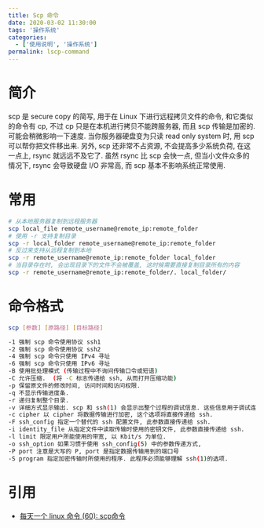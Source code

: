 ```yaml
---
title: Scp 命令
date: 2020-03-02 11:30:00
tags: '操作系统'
categories:
  - ['使用说明', '操作系统']
permalink: lscp-command
---
```


# 简介

scp 是 secure copy 的简写, 用于在 Linux 下进行远程拷贝文件的命令, 和它类似的命令有 cp, 不过 cp 只是在本机进行拷贝不能跨服务器, 而且 scp 传输是加密的. 可能会稍微影响一下速度. 当你服务器硬盘变为只读 read only system 时, 用 scp 可以帮你把文件移出来. 另外, scp 还非常不占资源, 不会提高多少系统负荷, 在这一点上, rsync 就远远不及它了. 虽然 rsync 比 scp 会快一点, 但当小文件众多的情况下, rsync 会导致硬盘 I/O 非常高, 而 scp 基本不影响系统正常使用.

# 常用

```sh
# 从本地服务器复制到远程服务器
scp local_file remote_username@remote_ip:remote_folder
# 使用 -r 支持复制目录
scp -r local_folder remote_username@remote_ip:remote_folder
# 反过来支持从远程复制到本地
scp -r remote_username@remote_ip:remote_folder local_folder
# 当目录存在时, 会出现目录下的文件不会被覆盖, 这时候需要直接复制目录所有的内容
scp -r remote_username@remote_ip:remote_folder/. local_folder/
```

<!-- more -->

# 命令格式

```sh
scp [参数] [原路径] [目标路径]

-1 强制 scp 命令使用协议 ssh1
-2 强制 scp 命令使用协议 ssh2
-4 强制 scp 命令只使用 IPv4 寻址
-6 强制 scp 命令只使用 IPv6 寻址
-B 使用批处理模式 (传输过程中不询问传输口令或短语)
-C 允许压缩.  (将 -C 标志传递给 ssh, 从而打开压缩功能)
-p 保留原文件的修改时间, 访问时间和访问权限.
-q 不显示传输进度条.
-r 递归复制整个目录.
-v 详细方式显示输出. scp 和 ssh(1) 会显示出整个过程的调试信息. 这些信息用于调试连接, 验证和配置问题.
-c cipher 以 cipher 将数据传输进行加密, 这个选项将直接传递给 ssh.
-F ssh_config 指定一个替代的 ssh 配置文件, 此参数直接传递给 ssh.
-i identity_file 从指定文件中读取传输时使用的密钥文件, 此参数直接传递给 ssh.
-l limit 限定用户所能使用的带宽, 以 Kbit/s 为单位.
-o ssh_option 如果习惯于使用 ssh_config(5) 中的参数传递方式,
-P port 注意是大写的 P, port 是指定数据传输用到的端口号
-S program 指定加密传输时所使用的程序. 此程序必须能够理解 ssh(1)的选项.
```

# 引用

- [每天一个 linux 命令 (60): scp命令](https://www.cnblogs.com/peida/archive/2013/03/15/2960802.HTML)